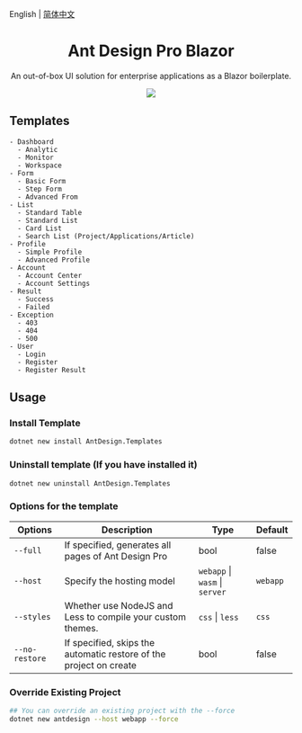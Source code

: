 
English | [简体中文](./README.zh-CN.md)

<h1 align="center">Ant Design Pro Blazor</h1>

<div align="center">

An out-of-box UI solution for enterprise applications as a Blazor boilerplate.

![](https://user-images.githubusercontent.com/8186664/44953195-581e3d80-aec4-11e8-8dcb-54b9db38ec11.png)

</div>

## Templates

```
- Dashboard
  - Analytic
  - Monitor
  - Workspace
- Form
  - Basic Form
  - Step Form
  - Advanced From
- List
  - Standard Table
  - Standard List
  - Card List
  - Search List (Project/Applications/Article)
- Profile
  - Simple Profile
  - Advanced Profile
- Account
  - Account Center
  - Account Settings
- Result
  - Success
  - Failed
- Exception
  - 403
  - 404
  - 500
- User
  - Login
  - Register
  - Register Result
```

## Usage

### Install Template

```bash
dotnet new install AntDesign.Templates
```

### Uninstall template (If you have installed it)

```bash
dotnet new uninstall AntDesign.Templates
```

### Options for the template

| Options           | Description                                                        | Type                           | Default |
| ----------------- | ------------------------------------------------------------------ | ------------------------------ | ------- |
| `--full`          | If specified, generates all pages of Ant Design Pro                | bool                           | false   |
| `--host`          | Specify the hosting model                                          | `webapp` \| `wasm` \| `server` | `webapp` |
| `--styles`        | Whether use NodeJS and Less to compile your custom themes.         | `css` \| `less`                | `css`   |
| `--no-restore`    | If specified, skips the automatic restore of the project on create | bool                           | false   |

### Override Existing Project
```bash
## You can override an existing project with the --force
dotnet new antdesign --host webapp --force
```
